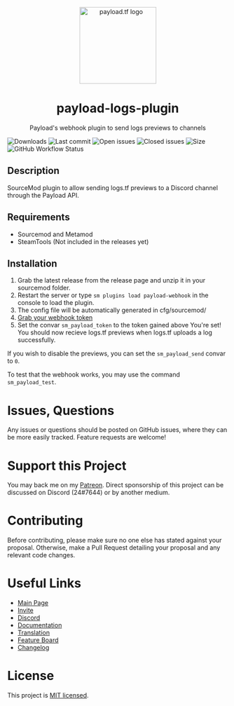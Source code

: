 <p align="center">
  <a href="https://payload.tf">
    <img src="https://payload.tf/img/logo.svg" alt="payload.tf logo" width="175" height="175">
  </a>
</p>

<h1 align="center">payload-logs-plugin</h1>

<p align="center">Payload's webhook plugin to send logs previews to channels</p>

![Downloads](https://img.shields.io/github/downloads/payload-bot/payload-logs-plugin/total?style=flat-square) ![Last commit](https://img.shields.io/github/last-commit/payload-bot/payload-logs-plugin?style=flat-square) ![Open issues](https://img.shields.io/github/issues/payload-bot/payload-logs-plugin?style=flat-square) ![Closed issues](https://img.shields.io/github/issues-closed/payload-bot/payload-logs-plugin?style=flat-square) ![Size](https://img.shields.io/github/repo-size/payload-bot/payload-logs-plugin?style=flat-square) ![GitHub Workflow Status](https://img.shields.io/github/workflow/status/payload-bot/payload-logs-plugin/Compile%20with%20SourceMod?style=flat-square)

## Description

SourceMod plugin to allow sending logs.tf previews to a Discord channel through the Payload API.

## Requirements

-   Sourcemod and Metamod
-   SteamTools (Not included in the releases yet)

## Installation

1. Grab the latest release from the release page and unzip it in your sourcemod folder.
2. Restart the server or type `sm plugins load payload-webhook` in the console to load the plugin.
3. The config file will be automatically generated in cfg/sourcemod/
4. [Grab your webhook token](https://payload.tf/settings)
5. Set the convar `sm_payload_token` to the token gained above
   You're set! You should now recieve logs.tf previews when logs.tf uploads a log successfully.

If you wish to disable the previews, you can set the `sm_payload_send` convar to `0`.

To test that the webhook works, you may use the command `sm_payload_test`.

# Issues, Questions

Any issues or questions should be posted on GitHub issues, where they can be more easily tracked. Feature requests are welcome!

# Support this Project

You may back me on my [Patreon](https://www.patreon.com/c43721). Direct sponsorship of this project can be discussed on Discord (24#7644) or by another medium.

# Contributing

Before contributing, please make sure no one else has stated against your proposal. Otherwise, make a Pull Request detailing your proposal and any relevant code changes.

# Useful Links

-   [Main Page](https://payload.tf/)
-   [Invite](https://payload.tf/invite)
-   [Discord](https://payload.tf/discord)
-   [Documentation](https://payload.tf/docs)
-   [Translation](https://crowdin.com/project/payload)
-   [Feature Board](https://w.supra.tf/b/LmzrWQviWCRcGxywq/payload)
-   [Changelog](https://github.com/c43721/payload-neo/blob/master/changelog.md)

# License

This project is [MIT licensed](LICENSE).

